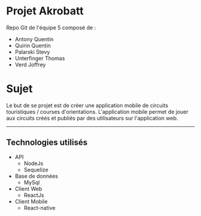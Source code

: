# Projet Akrobatt

Repo Git de l'équipe 5 composé de :

- Antony Quentin
- Quirin Quentin
- Palarski Stevy
- Unterfinger Thomas
- Verd Joffrey

# Sujet

Le but de se projet est de créer une application mobile de circuits touristiques / courses d'orientations.
L'application mobile permet de jouer aux circuits créés et publiés par des utilisateurs sur l'application web.

------

## Technologies utilisés

 - API
    - NodeJs
    - Sequelize
 - Base de données
    - MySql
 - Client Web
    - ReactJs
 - Client Mobile
    - React-native